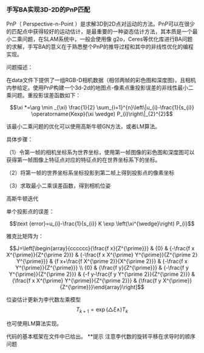 ### 手写BA实现3D-2D的PnP匹配

PnP（ Perspective-n-Point ）是求解3D到2D点对运动的方法。PnP可以在很少的匹配点中获得较好的运动估计，是最重要的一种姿态估计方法，其本质是一个最小二乘问题，在SLAM系统中，一般会使用像 g2o，Ceres等优化库进行BA问题的求解，手写BA的意义在于熟悉整个PnP的推导过程和其中的非线性优化的编程实现。

问题描述：

在data文件下提供了一组RGB-D相机数据（相邻两帧的彩色图和深度图)，且相机内参给定。使用PnP构建一个3d-2d的地图点-像素点重投影误差的非线性最小二乘问题。重投影误差函数如下：

$$\xi *=\arg \min _{\xi} \frac{1}{2} \sum_{i=1}^{n}\left\|u_{i}-\frac{1}{s_{i}} \operatorname{Kexp}(\xi \wedge) P_{i}\right\|_{2}^{2}​$$



该最小二乘问题的优化可以使用高斯牛顿GN方法，或者LM算法。

具体步骤：

（1）令第一帧的相机坐标系为世界坐标，使用第一帧图像的彩色图和深度图可以获得第一帧图像上特征点对应的特征点的在世界坐标系下的坐标。

（2）将第一帧的世界坐标系坐标投影到第二帧上得到投影点的像素坐标

（3）求取最小二乘误差函数，得到相机位姿



高斯牛顿迭代

单个投影点的误差：

$$\text {error}=u_{i}-\frac{1}{s_{i}} K \exp \left(\xi^{\wedge}\right) P_{i}$$



雅克比矩阵为：

$$J=\left[\begin{array}{cccccc}{\frac{f x}{Z^{\prime}}} & {0} & {-\frac{f x X^{\prime}}{Z^{\prime 2}}} & {-\frac{f x X^{\prime} Y^{\prime}}{Z^{\prime 2} Y^{\prime}}} & {f x+\frac{f X^{\prime 2}}{X^{\prime 2}}} & {-\frac{f x Y^{\prime}}{Z^{\prime}}} \\ {0} & {\frac{f y}{Z^{\prime}}} & {-\frac{f y Y^{\prime}}{Z^{\prime 2}}} & {-f y-\frac{f y Y^{\prime 2}}{Z^{\prime 2}}} & {\frac{f x X^{\prime} Y^{\prime}}{Z^{\prime 2}}} & {\frac{f y X^{\prime}}{Z^{\prime}}}\end{array}\right]​$$

位姿估计更新为李代数左乘模型
$$
T_{k+1}=\exp (\triangle \xi \wedge) T_{k}
$$


也可使用LM算法实现。



代码的基本框架在文件中已给出。
**提示
注意李代数的旋转平移在求导时的顺序问题


